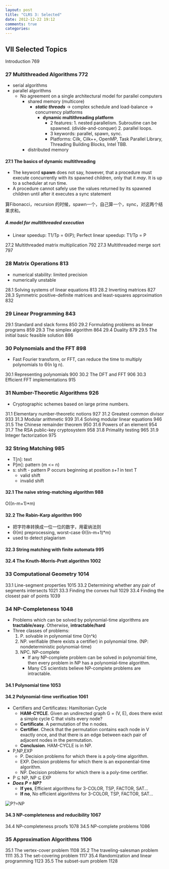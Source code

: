 ```yaml
---
layout: post
title: "CLRS 3: Selected"
date: 2012-12-22 19:12
comments: true
categories: 
---
```


## VII Selected Topics
Introduction 769
### 27 Multithreaded Algorithms 772

- serial algorithms
- parallel algorithms
	- No agreement on a single architectural model for parallel computers
		- shared memory (multicore)
			- ***static threads*** -> complex schedule and load-balance -> concurrency platforms
				- **dynamic multithreading platform**
					- 2 features: 1. nested parallelism. Subroutine can be spawned. (divide-and-conquer) 2. parallel loops.
					- 3 keywords: parallel, spawn, sync.
					- Platforms: Cilk, Cilk++, OpenMP, Task Parallel Library, Threading Building Blocks, Intel TBB.
		- distributed memory

#### 27.1 The basics of dynamic multithreading 

- The keyword **spawn** does not say, however, that a procedure must execute concurrently with its spawned children, only that it _may_. It is up to a scheduler at run time.
- A procedure cannot safely use the values returned by its spawned children until after it executes a sync statement

算Fibonacci，recursion 的时候，spawn一个，自己算一个，sync，对这两个结果求和。

##### A model for multithreaded execution

- Linear speedup: T1/Tp = Θ(P); Perfect linear speedup: T1/Tp = P

27.2 Multithreaded matrix multiplication 792 
27.3 Multithreaded merge sort 797
### 28 Matrix Operations 813

- numerical stability: limited precision
- numerically unstable

28.1 Solving systems of linear equations 813
28.2 Inverting matrices 827
28.3 Symmetric positive-definite matrices and least-squares approximation 832
### 29 Linear Programming 843
29.1 Standard and slack forms 850
29.2 Formulating problems as linear programs 859 29.3 The simplex algorithm 864
29.4 Duality 879
29.5 The initial basic feasible solution 886
### 30 Polynomials and the FFT 898

- Fast Fourier transform, or FFT, can reduce the time to multiply polynomials to Θ(n lg n).

30.1 Representing polynomials 900 30.2 The DFT and FFT 906
30.3 Efficient FFT implementations 915
### 31 Number-Theoretic Algorithms 926

- Cryptographic schemes based on large prime numbers.

31.1 Elementary number-theoretic notions 927 
31.2 Greatest common divisor 933
31.3 Modular arithmetic 939
31.4 Solving modular linear equations 946 
31.5 The Chinese remainder theorem 950
31.6 Powers of an element 954
31.7 The RSA public-key cryptosystem 958
31.8 Primality testing 965
31.9 Integer factorization 975

### 32 String Matching 985

- T[n]: text
- P[m]: pattern (m <= n)
- s: shift - pattern P occurs beginning at position _s+1_ in text T
	- valid shift
	- invalid shift

#### 32.1 The naive string-matching algorithm 988 

O((n-m+1)*m)

#### 32.2 The Rabin-Karp algorithm 990

- 把字符串转换成一位一位的数字，用霍纳法则
- Θ(m) preprocessing, worst-case Θ((n-m+1)*m)
- used to detect plagiarism 

#### 32.3 String matching with finite automata 995
#### 32.4 The Knuth-Morris-Pratt algorithm 1002
### 33 Computational Geometry 1014
33.1 Line-segment properties 1015
33.2 Determining whether any pair of segments intersects 1021 33.3 Finding the convex hull 1029
33.4 Finding the closest pair of points 1039
### 34 NP-Completeness 1048

- Problems which can be solved by polynomial-time algorithms are **tractable/easy**. Otherwise, **intractable/hard**
- Three classes of problems:
	1. P.	solvable in polynomial time O(n^k)
	2. NP.	verifiable (there exists a certifier) in polynomial time. (NP: nondeterministic polynomial-time)
	3. NPC.	NP-complete 
		- If any NP-complete problem can be solved in polynomial time, then every problem in NP has a polynomial-time algorithm.
		- Many CS scientists believe NP-complete problems are intractable.
#### 34.1 Polynomial time 1053
#### 34.2 Polynomial-time verification 1061

- Certifiers and Certificates:  Hamiltonian Cycle
	- **HAM-CYCLE**.  Given an undirected graph G = (V, E), does there exist a simple cycle C that visits every node?
	- **Certificate**.  A permutation of the n nodes.
	- **Certifier**.  Check that the permutation contains each node in V exactly once, and that there is an edge between each pair of adjacent nodes in the permutation.
	- **Conclusion**.  HAM-CYCLE is in NP.
- P,NP,EXP
	- P. Decision problems for which there is a poly-time algorithm.
	- EXP.  Decision problems for which there is an exponential-time algorithm.
	- NP.  Decision problems for which there is a poly-time certifier.
- P ⊆ NP, NP ⊆ EXP
- ***Does P = NP?***
	- **If yes**, Efficient algorithms for 3-COLOR, TSP, FACTOR, SAT...
	- **If no**, No efficient algorithms for 3-COLOR, TSP, FACTOR, SAT...

![P?=NP](http://upload.wikimedia.org/wikipedia/commons/a/a0/P_np_np-complete_np-hard.svg)


#### 34.3 NP-completeness and reducibility 1067 
34.4 NP-completeness proofs 1078
34.5 NP-complete problems 1086
### 35 Approximation Algorithms 1106
35.1 The vertex-cover problem 1108
35.2 The traveling-salesman problem 1111
35.3 The set-covering problem 1117
35.4 Randomization and linear programming 1123 35.5 The subset-sum problem 1128